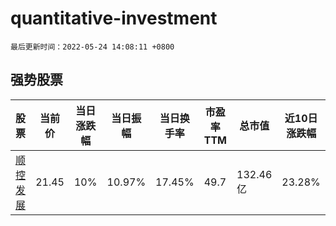 # quantitative-investment

`最后更新时间：2022-05-24 14:08:11 +0800`

## 强势股票

|股票|当前价|当日涨跌幅|当日振幅|当日换手率|市盈率TTM|总市值|近10日涨跌幅|
|----|----|----|----|----|----|----|----|
|[顺控发展](https://xueqiu.com/S/SZ003039)|21.45|10%|10.97%|17.45%|49.7|132.46亿|23.28%|
